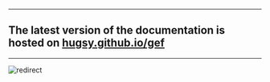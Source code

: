 
---

## The latest version of the documentation is hosted on [hugsy.github.io/gef](https://hugsy.github.io/gef)

---

![redirect](https://i.imgflip.com/1f0lcn.jpg)
